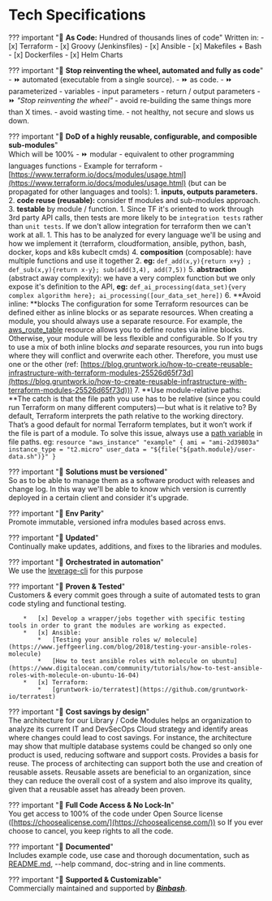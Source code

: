 # Tech Specifications 

??? important ":checkered_flag: **As Code:** Hundred of thousands lines of code"
    Written in:
    - [x] Terraform
    - [x] Groovy (Jenkinsfiles)
    - [x] Ansible
    - [x] Makefiles + Bash 
    - [x] Dockerfiles
    - [x] Helm Charts
        
??? important ":checkered_flag: **Stop reinventing the wheel, automated and fully as code**"
    - :fast_forward: automated (executable from a single source).
    - :fast_forward: as code.
    - :fast_forward: parameterized
        - variables
        - input parameters
        - return / output parameters
    - :fast_forward: _"Stop reinventing the wheel"_
        - avoid re-building the same things more than X times.
        - avoid wasting time.
        - not healthy, not secure and slows us down.

??? important ":checkered_flag: **DoD of a highly reusable, configurable, and composible sub-modules**"      
    Which will be 100%
    - :fast_forward: modular 
        - equivalent to other programming languages functions - Example for terraform -
         [https://www.terraform.io/docs/modules/usage.html](https://www.terraform.io/docs/modules/usage.html) (but can be propagated for other languages and tools):
            1. **inputs, outputs parameters.**
            2. **code reuse (reusable):** consider tf modules and sub-modules approach.
            3. **testable** by module / function.
                1. Since TF it's oriented to work through 3rd party API calls, then tests are more likely to be
                 `integration tests` rather than `unit tests`. If we don't allow integration for terraform then we
                  can't work at all.
                    1. This has to be analyzed for every language we'll be using and how we implement it (terraform,
                     cloudformation, ansible, python, bash, docker, kops and k8s kubeclt cmds)
            4. **composition** (composable): have multiple functions and use it together
                2. **eg:** `def_add(x,y){return x+y} ; def_sub(x,y){return x-y}; sub(add(3,4), add(7,5))`
            5. **abstraction** (abstract away complexity): we have a very complex function but we only expose it's
             definition to the API, **eg:** `def_ai_processing(data_set){very complex algorithm here};
              ai_processing([our_data_set_here])`
            6. **Avoid inline: **blocks The configuration for some Terraform resources can be defined either as
             inline blocks or as separate resources. When creating a module, you should always use a separate
              resource. For example, the [aws_route_table](https://www.terraform.io/docs/providers/aws/r/route_table.html) 
              resource allows you to define routes via inline blocks. Otherwise, your module will be less 
              flexible and configurable. So If you try to use a mix of both inline blocks _and_ separate resources,
               you run into bugs where they will conflict and overwrite each other. Therefore, you must use one or
                the other (ref: [https://blog.gruntwork.io/how-to-create-reusable-infrastructure-with-terraform-modules-25526d65f73d](https://blog.gruntwork.io/how-to-create-reusable-infrastructure-with-terraform-modules-25526d65f73d)))
            7. **Use module-relative paths: **The catch is that the file path you use has to be relative
             (since you could run Terraform on many different computers) — but what is it relative to? By default,
              Terraform interprets the path relative to the working directory. That’s a good default for normal
               Terraform templates, but it won’t work if the file is part of a module. To solve this issue, always
                use a [path variable](https://www.terraform.io/docs/configuration/interpolation.html#path-variables)
                in file paths.
                eg: 
                ```
                resource "aws_instance" "example" {
                  ami = "ami-2d39803a"
                  instance_type = "t2.micro"
                  user_data = "${file("${path.module}/user-data.sh")}"
                }
                ```

??? important ":checkered_flag: **Solutions must be versioned**"        
    So as to be able to manage them as a software product with releases and change log. 
    In this way we'll be able to know which version is currently deployed in a certain client and consider it's upgrade.
  

??? important ":checkered_flag: **Env Parity**"      
    Promote immutable, versioned infra modules based across envs. 
     

??? important ":checkered_flag: **Updated**"      
    Continually make updates, additions, and fixes to the libraries and modules. 

??? important ":checkered_flag: **Orchestrated in automation**"         
    We use the [leverage-cli](../leverage-cli/index.md) for this purpose 
        
??? important ":checkered_flag: **Proven & Tested**"      
        Customers & every commit goes through a suite of automated tests to gran code styling and functional testing.
    
        *   [x] Develop a wrapper/jobs together with specific testing tools in order to grant the modules are working as expected.
        *   [x] Ansible: 
            *   [Testing your ansible roles w/ molecule](https://www.jeffgeerling.com/blog/2018/testing-your-ansible-roles-molecule)
            *   [How to test ansible roles with molecule on ubuntu](https://www.digitalocean.com/community/tutorials/how-to-test-ansible-roles-with-molecule-on-ubuntu-16-04)
        *   [x] Terraform:
            *   [gruntwork-io/terratest](https://github.com/gruntwork-io/terratest)
    
??? important ":checkered_flag: **Cost savings by design**"      
    The architecture for our Library / Code Modules helps an organization to analyze its current IT and DevSecOps
    Cloud strategy and identify areas where changes could lead to cost savings. For instance, the architecture may show
    that multiple database systems could be changed so only one product is used, reducing software and support costs.
    Provides a basis for reuse. The process of architecting can support both the use and creation of reusable assets.
    Reusable assets are beneficial to an organization, since they can reduce the overall cost of a system and also
    improve its quality, given that a reusable asset has already been proven.
    
??? important ":checkered_flag: **Full Code Access & No Lock-In**"      
    You get access to 100% of the code under Open Source license ([https://choosealicense.com/](https://choosealicense.com/)) 
      so If you ever choose to cancel, you keep rights to all the code.
     
??? important ":checkered_flag: **Documented**"       
    Includes example code, use case and thorough documentation, such as[ README.md](http://readme.md/), 
    --help command, doc-string and in line comments.
     
??? important ":checkered_flag: **Supported  & Customizable**"      
     Commercially maintained and supported by [**_Binbash_**](../../work-with-us/support.md).
